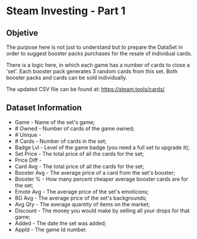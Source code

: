 # Steam Investing - Part 1

## Objetive

The purpose here is not just to understand but to prepare the DataSet in order to suggest booster packs purchases for the resale of individual cards.

There is a logic here, in which each game has a number of cards to close a 'set'. Each booster pack generates 3 random cards from this set. Both booster packs and cards can be sold individually.

The updated CSV file can be found at: https://steam.tools/cards/

## Dataset Information

- Game -        Name of the set's game;
- \# Owned -    Number of cards of the game owned;
- \# Unique -
- \# Cards -    Number of cards in the set;
- Badge Lvl -   Level of the game badge (you need a full set tu upgrade it);
- Set Price -   The total price of all the cards for the set;
- Price Diff -
- Card Avg -    The total price of all the cards for the set;
- Booster Avg - The average price of a card from the set's booster;
- Booster % -   How many percent cheaper average booster cards are for the set;
- Emote Avg -   The average price of the set's emoticons;
- BG Avg -      The average price of the set's backgrounds;
- Avg Qty -     The average quantity of items on the market;
- Discount -    The money you would make by selling all your drops for that game;
- Added -       The date the set was added;
- AppId -       The game Id number.
